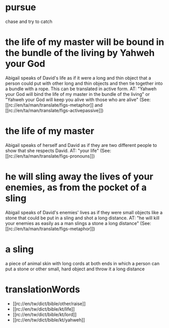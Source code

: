 # pursue

chase and try to catch

# the life of my master will be bound in the bundle of the living by Yahweh your God

Abigail speaks of David's life as if it were a long and thin object that a person could put with other long and thin objects and then tie together into a bundle with a rope. This can be translated in active form. AT: "Yahweh your God will bind the life of my master in the bundle of the living" or "Yahweh your God will keep you alive with those who are alive" (See: [[rc://en/ta/man/translate/figs-metaphor]] and [[rc://en/ta/man/translate/figs-activepassive]])

# the life of my master

Abigail speaks of herself and David as if they are two different people to show that she respects David. AT: "your life" (See: [[rc://en/ta/man/translate/figs-pronouns]])

# he will sling away the lives of your enemies, as from the pocket of a sling

Abigail speaks of David's enemies' lives as if they were small objects like a stone that could be put in a sling and shot a long distance. AT: "he will kill your enemies as easily as a man slings a stone a long distance" (See: [[rc://en/ta/man/translate/figs-metaphor]])

# a sling

a piece of animal skin with long cords at both ends in which a person can put a stone or other small, hard object and throw it a long distance

# translationWords

* [[rc://en/tw/dict/bible/other/raise]]
* [[rc://en/tw/dict/bible/kt/life]]
* [[rc://en/tw/dict/bible/kt/lord]]
* [[rc://en/tw/dict/bible/kt/yahweh]]